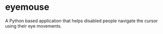 # eyemouse
A Python based application that helps disabled people navigate the cursor using their eye movements.
